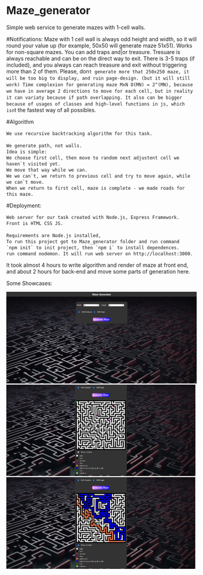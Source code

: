 # Maze_generator


Simple web service to generate mazes with 1-cell walls.

#Notifications:
  Maze with 1 cell wall is always odd height and width, so it will round your value up (for example, 50x50 will generate maze 51x51).
  Works for non-square mazes.
  You can add traps and|or treasure.
  Tresuare is always reachable and can be on the direct way to exit.
  There is 3-5 traps (if included), and you always can reach treasure and exit without triggering more than 2 of them.
  Please, don`t generate more that 250x250 maze, it will be too big to display, and ruin page-design. (but it will still work)
  Time complexion for generating maze MxN O(MN) = 2^(MN), because we have in average 2 directions to move for each cell, but in reality it can variaty because if path overlapping.
  It also can be bigger because of usages of classes and high-level functions in js, which isn`t the fastest way of all possibles.
  
#Algorithm
    
    We use recursive backtracking algorithm for this task.
    
    We generate path, not walls.
    Idea is simple:
    We choose first cell, then move to random next adjustent cell we haven`t visited yet.
    We move that way while we can.
    We we can`t, we return to previous cell and try to move again, while we can`t move.
    When we return to first cell, maze is complete - we made roads for this maze.

#Deployment:

    Web server for our task created with Node.js, Express Framework.
    Front is HTML CSS JS.

    Requirements are Node.js installed,
    To run this project got to Maze_generator folder and run command
    `npm init` to init project, then `npm i` to install dependences. 
    run command nodemon. It will run web server on http://localhost:3000.


It took almost 4 hours to write algorithm and render of maze at front end, and about 2 hours for back-end and move some parts of generation here. 


Some Showcases:

![My Image](images/1.png)
![My Image](images/2.png)
![My Image](images/3.png)
